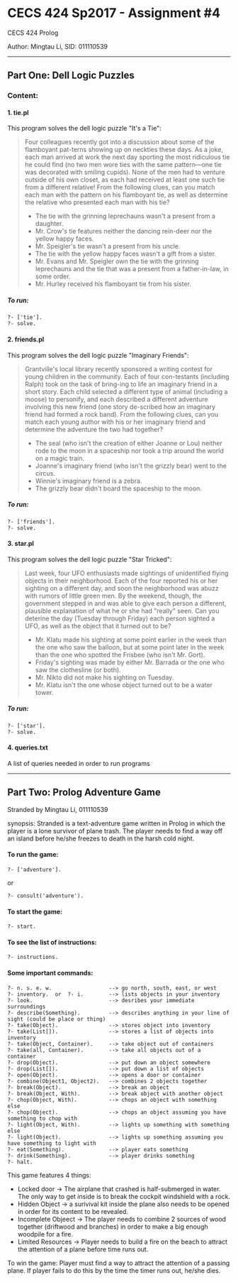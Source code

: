 # CECS 424 Sp2017 - Assignment #4
CECS 424 Prolog

Author: Mingtau Li, 
SID: 011110539

---
## Part One: Dell Logic Puzzles
### Content:
#### 1. tie.pl
This program solves the dell logic puzzle "It's a Tie":
> Four colleagues recently got into a discussion about some of the flamboyant pat-terns showing up on neckties these days. As a joke, each man arrived at work the next day sporting the most ridiculous tie he could find (no two men wore ties with the same pattern—one tie was decorated with smiling cupids). None of the men had to venture outside of his own closet, as each had received at least one such tie from a different relative! From the following clues, can you match each man with the pattern on his flamboyant tie, as well as determine the relative who presented each man with his tie? 
> * The tie with the grinning leprechauns wasn't a present from a daughter. 
> * Mr. Crow's tie features neither the dancing rein-deer nor the yellow happy faces. 
> * Mr. Speigler's tie wasn't a present from his uncle. 
> * The tie with the yellow happy faces wasn't a gift from a sister. 
> * Mr. Evans and Mr. Speigler own the tie with the grinning leprechauns and the tie that was a present from a father-in-law, in some order. 
> * Mr. Hurley received his flamboyant tie from his sister. 

##### To run: 
````
?- ['tie'].
?- solve.
````

#### 2. friends.pl
This program solves the dell logic puzzle "Imaginary Friends":
> Grantville's local library recently sponsored a writing contest for young children in the community. Each of four con-testants (including Ralph) took on the task of bring-ing to life an imaginary friend in a short story. Each child selected a different type of animal (including a moose) to personify, and each described a different adventure involving this new friend (one story de-scribed how an imaginary friend had formed a rock band). From the following clues, can you match each young author with his or her imaginary friend and determine the adventure the two had together? 
> * The seal (who isn't the creation of either Joanne or Lou) neither rode to the moon in a spaceship nor took a trip around the world on a magic train. 
> * Joanne's imaginary friend (who isn't the grizzly bear) went to the circus. 
> * Winnie's imaginary friend is a zebra. 
> * The grizzly bear didn't board the spaceship to the moon. 

##### To run: 
````
?- ['friends'].
?- solve.
````

#### 3. star.pl
This program solves the dell logic puzzle "Star Tricked":
> Last week, four UFO enthusiasts made sightings of unidentified flying objects in their neighborhood. Each of the four reported his or her sighting on a different day, and soon the neighborhood was abuzz with rumors of little green men. By the weekend, though, the government stepped in and was able to give each person a different, plausible explanation of what he or she had "really" seen. Can you deterine the day (Tuesday through Friday) each person sighted a UFO, as well as the object that it turned out to be?
> * Mr. Klatu made his sighting at some point earlier in the week than the one who saw the balloon, but at some point later in the week than the one who spotted the Frisbee (who isn't Mr. Gort). 
> * Friday's sighting was made by either Mr. Barrada or the one who saw the clothesline (or both).
> * Mr. Nikto did not make his sighting on Tuesday.
> * Mr. Klatu isn't the one whose object turned out to be a water tower.

##### To run: 
````
?- ['star'].
?- solve.
````
#### 4. queries.txt
A list of queries needed in order to run programs

---


## Part Two: Prolog Adventure Game
Stranded by Mingtau Li, 011110539

synopsis: Stranded is a text-adventure game written in Prolog in which the player is a lone survivor of plane trash. The player needs to find a way off an island before he/she freezes to death in the harsh cold night.

#### To run the game: 
````
?- ['adventure'].
````
or 
````
?- consult('adventure').
````
#### To start the game: 
````
?- start.
````

#### To see the list of instructions: 
````
?- instructions.
````

#### Some important commands: 
````
?- n. s. e. w.					--> go north, south, east, or west
?- inventory.  or  ?- i.      	--> lists objects in your inventory
?- look.					 	--> desribes your immediate surroundings
?- describe(Something).		    --> describes anything in your line of sight (could be place or thing)
?- take(Object).				--> stores object into inventory
?- take(List[]).				--> stores a list of objects into inventory
?- take(Object, Container).		--> take object out of containers 
?- take(all, Container).		--> take all objects out of a container
?- drop(Object).				--> put down an object somewhere
?- drop(List[]).				--> put down a list of objects
?- open(Object).				--> opens a door or container
?- combine(Object1, Object2).	--> combines 2 objects together
?- break(Object).				--> break an object
?- break(Object, With).			--> break object with another object
?- chop(Object, With).			--> chops an object with something else
?- chop(Object).				--> chops an object assuming you have something to chop with
?- light(Object, With).			--> lights up something with something else
?- light(Object).				--> lights up something assuming you have something to light with
?- eat(Something).				--> player eats something
?- drink(Something).			--> player drinks something
?- halt.
````

This game features 4 things:
* Locked door -> The airplane that crashed is half-submerged in water. The only way to get inside is to break the cockpit windshield with a rock.
* Hidden Object -> a surivival kit inside the plane also needs to be opened in order for its content to be revealed.
* Incomplete Objeect -> The player needs to combine 2 sources of wood together (driftwood and branches) in order to make a big enough woodpile for a fire.
* Limited Resources -> Player needs to build a fire on the beach to attract the attention of a plane before time runs out.

To win the game: 
Player must find a way to attract the attention of a passing plane. If player fails to do this by the time the timer runs out, he/she dies.